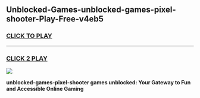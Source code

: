 
## Unblocked-Games-unblocked-games-pixel-shooter-Play-Free-v4eb5
<h3>
<a href="https://premium76.site?title=unblocked-games-pixel-shooter&ref=10A">CLICK TO PLAY</a></h3>
<hr>

<h3>
<a href="https://premium76.site?title=unblocked-games-pixel-shooter&ref=10A">CLICK 2 PLAY</a>
  
</h3>

<a href="https://premium76.site?title=unblocked-games-pixel-shooter&ref=10A"><img src="https://clearcache.store/games.png"></a>


**unblocked-games-pixel-shooter games unblocked: Your Gateway to Fun and Accessible Online Gaming**
